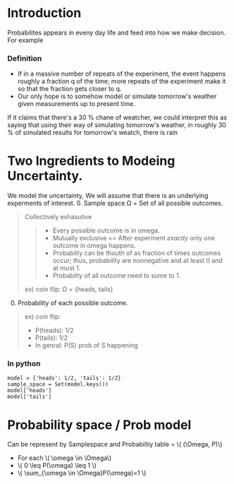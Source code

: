 <script src='https://cdnjs.cloudflare.com/ajax/libs/mathjax/2.7.0/MathJax.js?config=TeX-MML-AM_CHTML'></script>
# Introduction
Probabilites appears in eveny day life and feed into how we make decision. For example

### Definition
* If in a massive number of repeats of the experiment, the event happens roughly a fraction q of the time; more repeats of the experiment make it so that the fraction gets closer to q.
* Our only hope is to somehow model or simulate tomorrow's weather given measurements up to present time.

If it claims that there's a 30 % chane of weatcher, we could interpret this as saying that using their way of simulating tomorrow's weather, in roughly 30 % of simulated results for tomorrow's weatch, there is rain

# Two Ingredients to Modeing Uncertainty.
We model the uncertainty, We will assume that there is an underlying experments of interest.
0. Sample space Ω = Set of all possible outcomes.
>Collectively exhasutive
> > * Every possible outcome is in omega.
> > * Mutually exclusive == After experment *exactly* only one outcome in omega happens.
> > * Probabilty can be thouth of as fraction of times outcomes occur; thus, probability are nonnegative and at least 0 and at most 1.
> > * Probabilty of all outcome need to sume to 1.
> 
> ex) coin filp: Ω = {heads, tails}

0. Probability of each possible outcome.
> 
>ex) coin flip: 
> * P(heads): 1/2
> * P(tails): 1/2
> * In genral: P(S) prob of S happening

### In python 
```
model = {'heads': 1/2, 'tails': 1/2}
sample_space = Set(model.keys())
model['heads']
model['tails']
```

# Probability space / Prob model
Can be represent by Samplespace and Probabiltiy table = \\( (\Omega, P)\\)
* For each \\( \omega \in \Omega\\)
* \\( 0 \leq P(\omega) \leq 1 \\)
* \\( \sum_{\omega \in \Omega}P(\omega)=1 \\)




